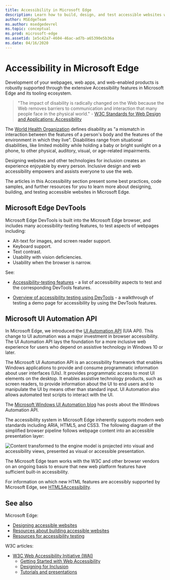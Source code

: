 ```yaml
---
title: Accessibility in Microsoft Edge
description: Learn how to build, design, and test accessible websites within Microsoft Edge.
author: MSEdgeTeam
ms.author: msedgedevrel
ms.topic: conceptual
ms.prod: microsoft-edge
ms.assetid: 1e5c42a7-4604-46ac-ad7b-a65390e5b36a
ms.date: 04/16/2020
---
```

# Accessibility in Microsoft Edge

Development of your webpages, web apps, and web-enabled products is robustly supported through the extensive Accessibility features in Microsoft Edge and its tooling ecosystem.

> "The impact of disability is radically changed on the Web because the Web removes barriers to communication and interaction that many people face in the physical world." - [W3C Standards for Web Design and Applications: Accessibility](https://w3.org/standards/webdesign/accessibility)

The [World Health Organization](https://www.who.int/health-topics/disability) defines disability as "a mismatch in interaction between the features of a person's body and the features of the environment in which they live".  Disabilities range from situational disabilities, like limited mobility while holding a baby or bright sunlight on a phone, to other physical, auditory, visual, or age-related impairments.

Designing websites and other technologies for inclusion creates an experience enjoyable by every person.  Inclusive design and web accessibility empowers and assists everyone to use the web.

The articles in this Accessibility section present some best practices, code samples, and further resources for you to learn more about designing, building, and testing accessible websites in Microsoft Edge.


<!-- ====================================================================== -->
## Microsoft Edge DevTools

Microsoft Edge DevTools is built into the Microsoft Edge browser, and includes many accessibility-testing features, to test aspects of webpages including:

*  Alt-text for images, and screen reader support.
*  Keyboard support.
*  Text contrast.
*  Usability with vision deficiencies.
*  Usability when the browser is narrow.

See:

* [Accessibility-testing features](../devtools-guide-chromium/accessibility/reference.md) - a list of accessibility aspects to test and the corresponding DevTools features.

* [Overview of accessibility testing using DevTools](../devtools-guide-chromium/accessibility/accessibility-testing-in-devtools.md) - a walkthrough of testing a demo page for accessibility by using the DevTools features.


<!-- ====================================================================== -->
## Microsoft UI Automation API

In Microsoft Edge, we introduced the [UI Automation API](/windows/win32/winauto/entry-uiauto-win32) (UIA API).  This change to UI automation was a major investment in browser accessibility.  The UI Automation API lays the foundation for a more inclusive web experience for users who depend on assistive technology in Windows 10 or later.

The Microsoft UI Automation API is an accessibility framework that enables Windows applications to provide and consume programmatic information about user interfaces (UIs).  It provides programmatic access to most UI elements on the desktop.  It enables assistive technology products, such as screen readers, to provide information about the UI to end users and to manipulate the UI by means other than standard input.  UI Automation also allows automated test scripts to interact with the UI.

The [Microsoft Windows UI Automation blog](/archive/blogs/winuiautomation/) has posts about the Windows Automation API.

The accessibility system in Microsoft Edge inherently supports modern web standards including ARIA, HTML5, and CSS3.  The following diagram of the simplified browser pipeline follows webpage content into an accessible presentation layer:

![Content transformed to the engine model is projected into visual and accessibility views, presented as visual or accessible presentation.](media/accessibilityarchitecture.png)

The Microsoft Edge team works with the W3C and other browser vendors on an ongoing basis to ensure that new web platform features have sufficient built-in accessibility.

For information on which new HTML features are accessibly supported by Microsoft Edge, see [HTML5Accessibility](https://html5accessibility.com).


<!-- ====================================================================== -->
## See also

Microsoft Edge:

* [Designing accessible websites](design.md)
* [Resources about building accessible websites](build/index.md)
* [Resources for accessibility testing](test.md)

W3C articles:

* [W3C Web Accessibility Initiative (WAI)](https://w3.org/wai)
   * [Getting Started with Web Accessibility](https://w3.org/wai/gettingstarted/Overview)
   * [Designing for Inclusion](https://w3.org/wai/fundamentals/accessibility-intro)
   * [Tutorials and presentations](https://w3.org/wai/teach-advocate)
